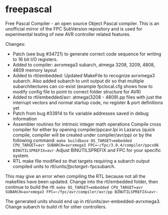 # freepascal
Free Pascal Compiler - an open source Object Pascal compiler. This is an unofficial mirror of the FPC SubVersion repository and is used for experimental testing of new AVR controller related features.

Changes:
* Patch (see bug #34721) to generate correct code sequence for writing to 16 bit I/O registers. 
* Added to compiler: avrxmega3 subarch, atmega 3208, 3209, 4808, 4809 memory layout
* Added to rtl/embedded: Updated MakeFile to recognize avrxmega3 subarch. Also added subarch to unit output dir so that multiple subarchitectures can co-exist (example fpclocal.cfg shows how to modify config file to point to correct folder structure for AVR)
* Added to rtl/embedded/avr: atmega(3208 - 4809).pp files with just the interrupt vectors and normal startup code, no register & port definitions yet
* Patch from bug #33914 to fix variable addresses saved in debug information
* Assembler routines for intrinsic integer math operations
Compile cross compiler for either by opening compiler/ppcavr.lpi in Lazarus (quick compile, compiler will be created under compiler/avr/pp) or by the following command: ```make buildbase OS_TARGET=embedded CPU_TARGET=avr SUBARCH=avrxmega3 FPC=~/fpc/3.0.4/compiler/ppcx86 BINUTILSPREFIX=avr-```Adjust BINUTILSPREFIX and FPC for your specific system.
* RTL make file modified so that targets requiring a subarch output compiled units to rtl/units/$fpctarget-$fpcsubarch.

This may give an error when compiling the RTL because not all the makefiles have been updated.  Change into the rtl/embedded folder, then continue to build the rtl: ```make OS_TARGET=embedded CPU_TARGET=avr SUBARCH=avrxmega3 FPC=~/fpc/avr/compiler/avr/pp BINUTILSPREFIX=avr-```

The generated units should end up in rtl/units/avr-embedded-avrxmega3.  Change subarch to build rtl for other controllers.
